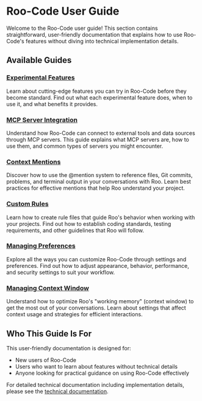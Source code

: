 # Roo-Code User Guide

Welcome to the Roo-Code user guide! This section contains straightforward, user-friendly documentation that explains how to use Roo-Code's features without diving into technical implementation details.

## Available Guides

### [Experimental Features](experimental-features.md)
Learn about cutting-edge features you can try in Roo-Code before they become standard. Find out what each experimental feature does, when to use it, and what benefits it provides.

### [MCP Server Integration](mcp-server-integration.md)
Understand how Roo-Code can connect to external tools and data sources through MCP servers. This guide explains what MCP servers are, how to use them, and common types of servers you might encounter.

### [Context Mentions](context-mentions.md)
Discover how to use the @mention system to reference files, Git commits, problems, and terminal output in your conversations with Roo. Learn best practices for effective mentions that help Roo understand your project.

### [Custom Rules](custom-rules.md)
Learn how to create rule files that guide Roo's behavior when working with your projects. Find out how to establish coding standards, testing requirements, and other guidelines that Roo will follow.

### [Managing Preferences](managing-preferences.md)
Explore all the ways you can customize Roo-Code through settings and preferences. Find out how to adjust appearance, behavior, performance, and security settings to suit your workflow.

### [Managing Context Window](managing-context-window.md)
Understand how to optimize Roo's "working memory" (context window) to get the most out of your conversations. Learn about settings that affect context usage and strategies for efficient interactions.

## Who This Guide Is For

This user-friendly documentation is designed for:
- New users of Roo-Code
- Users who want to learn about features without technical details
- Anyone looking for practical guidance on using Roo-Code effectively

For detailed technical documentation including implementation details, please see the [technical documentation](../technical/).